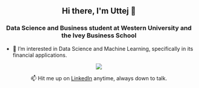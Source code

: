 <h2 align="center">
  Hi there, I'm Uttej 👋
</h2>
<h3 align="center">
  Data Science and Business student at Western University and the Ivey Business School
</h3>

- 👀 I’m interested in Data Science and Machine Learning, specifically in its financial applications.

<p align="center">

</p>

<p align="center">
  <a href="https://skillicons.dev">
    <img src="https://skillicons.dev/icons?i=py,r,postgres,sklearn,tensorflow&theme=dark" />
  </a>
</p>

<div align="center">
  📫 Hit me up on <a href="https://www.linkedin.com/in/uttejmannava">LinkedIn</a> anytime, always down to talk.
</div>
